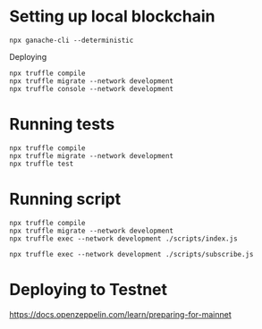 # Setting up local blockchain

```
npx ganache-cli --deterministic
```

Deploying

```
npx truffle compile
npx truffle migrate --network development
npx truffle console --network development
```

# Running tests

```
npx truffle compile
npx truffle migrate --network development
npx truffle test
```

# Running script

```
npx truffle compile
npx truffle migrate --network development
npx truffle exec --network development ./scripts/index.js
```

```
npx truffle exec --network development ./scripts/subscribe.js
```

# Deploying to Testnet

https://docs.openzeppelin.com/learn/preparing-for-mainnet
